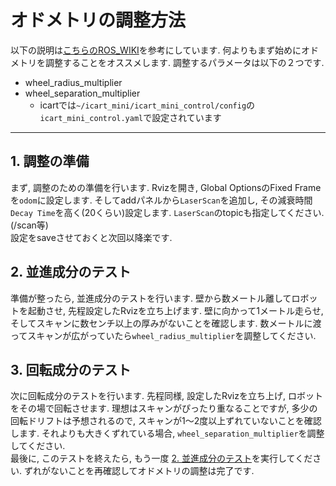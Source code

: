 # オドメトリの調整方法  
以下の説明は[こちらのROS_WIKI](https://wiki.ros.org/navigation/Tutorials/Navigation%20Tuning%20Guide#Odometry)を参考にしています. 
何よりもまず始めにオドメトリを調整することをオススメします. 調整するパラメータは以下の２つです.
- wheel_radius_multiplier 
- wheel_separation_multiplier
  - icartでは`~/icart_mini/icart_mini_control/config`の`icart_mini_control.yaml`で設定されています

---
## 1. 調整の準備
まず, 調整のための準備を行います. Rvizを開き, Global OptionsのFixed Frameを`odom`に設定します. そしてaddパネルから`LaserScan`を追加し, その減衰時間`Decay Time`を高く(20くらい)設定します. 
`LaserScan`のtopicも指定してください. (/scan等)  
設定をsaveさせておくと次回以降楽です. 

## 2. 並進成分のテスト
準備が整ったら, 並進成分のテストを行います. 壁から数メートル離してロボットを起動させ, 先程設定したRvizを立ち上げます. 壁に向かって1メートル走らせ, そしてスキャンに数センチ以上の厚みがないことを確認します. 数メートルに渡ってスキャンが広がっていたら`wheel_radius_multiplier`を調整してください. 

## 3. 回転成分のテスト
次に回転成分のテストを行います. 先程同様, 設定したRvizを立ち上げ, ロボットをその場で回転させます. 理想はスキャンがぴったり重なることですが, 多少の回転ドリフトは予想されるので, スキャンが1～2度以上ずれていないことを確認します. それよりも大きくずれている場合, `wheel_separation_multiplier`を調整してください.  
最後に, このテストを終えたら, もう一度 [2. 並進成分のテスト](#2-並進成分のテスト)を実行してください. ずれがないことを再確認してオドメトリの調整は完了です. 